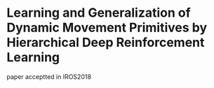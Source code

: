 # Learning and Generalization of Dynamic Movement Primitives by Hierarchical Deep Reinforcement Learning
paper acceptted in IROS2018
